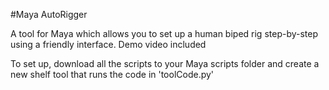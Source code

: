 #Maya AutoRigger

A tool for Maya which allows you to set up a human biped rig step-by-step using a friendly interface. Demo video included

To set up, download all the scripts to your Maya scripts folder and create a new shelf tool that runs the code in 'toolCode.py'
